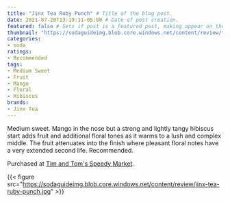 ```yaml
---
title: "Jinx Tea Ruby Punch" # Title of the blog post.
date: 2021-07-20T13:19:11-05:00 # Date of post creation.
featured: false # Sets if post is a featured post, making appear on the home page side bar.
thumbnail: "https://sodaguideimg.blob.core.windows.net/content/review/thumbs/jinx-tea-ruby-punch.jpg" # Sets thumbnail image appearing inside card on homepage.
categories:
- soda
ratings:
- Recommended
tags:
- Medium Sweet
- Fruit
- Mango
- Floral
- Hibiscus
brands:
- Jinx Tea
---
```


Medium sweet. Mango in the nose but a strong and lightly tangy hibiscus start adds fruit and additional floral tones as it warms to a lush and complex middle. The fruit attenuates into the finish where pleasant floral notes have a very extended second life. Recommended.

Purchased at [Tim and Tom's Speedy Market](https://www.timandtomsspeedymarket.com/).

{{< figure src="https://sodaguideimg.blob.core.windows.net/content/review/jinx-tea-ruby-punch.jpg" >}}